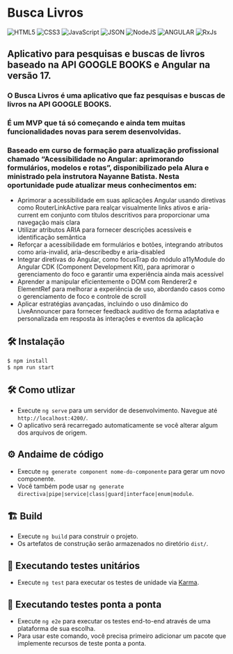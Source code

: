# Busca Livros

![HTML5](https://img.shields.io/badge/HTML5-E34F26?style=for-the-badge&logo=html5&logoColor=white) ![CSS3](https://img.shields.io/badge/CSS3-1572B6?style=for-the-badge&logo=css3&logoColor=white) ![JavaScript](https://img.shields.io/badge/JavaScript-F7DF1E?style=for-the-badge&logo=JavaScript&logoColor=white) ![JSON](https://img.shields.io/badge/JSON-black?style=for-the-badge&logo=JSON%20web%20tokens) ![NodeJS](https://img.shields.io/badge/Node.js-43853D?style=for-the-badge&logo=node.js&logoColor=white) ![ANGULAR](https://img.shields.io/badge/Angular-DD0031?style=for-the-badge&logo=angular&logoColor=white) ![RxJs](https://img.shields.io/badge/RxJs-404D59?style=for-the-badge)

## Aplicativo para pesquisas e buscas de livros baseado na API GOOGLE BOOKS e Angular na versão 17.

### O Busca Livros é uma aplicativo que faz pesquisas e buscas de livros na API GOOGLE BOOKS.

### É um MVP que tá só começando e ainda tem muitas funcionalidades novas para serem desenvolvidas.

### Baseado em curso de formação para atualização profissional chamado “Acessibilidade no Angular: aprimorando formulários, modelos e rotas”, disponibilizado pela Alura e ministrado pela instrutora Nayanne Batista. Nesta oportunidade pude atualizar meus conhecimentos em:

* Aprimorar a acessibilidade em suas aplicações Angular usando diretivas como RouterLinkActive para realçar visualmente links ativos e aria-current em conjunto com títulos descritivos para proporcionar uma navegação mais clara
* Utilizar atributos ARIA para fornecer descrições acessíveis e identificação semântica
* Reforçar a acessibilidade em formulários e botões, integrando atributos como aria-invalid, aria-describedby e aria-disabled
* Integrar diretivas do Angular, como focusTrap do módulo a11yModule do Angular CDK (Component Development Kit), para aprimorar o gerenciamento do foco e garantir uma experiência ainda mais acessível
* Aprender a manipular eficientemente o DOM com Renderer2 e ElementRef para melhorar a experiência de uso, abordando casos como o gerenciamento de foco e controle de scroll
* Aplicar estratégias avançadas, incluindo o uso dinâmico do LiveAnnouncer para fornecer feedback auditivo de forma adaptativa e personalizada em resposta às interações e eventos da aplicação

## 🛠️ Instalação

```bash
$ npm install
$ npm run start
```

## 🛠️ Como utlizar

* Execute `ng serve` para um servidor de desenvolvimento. Navegue até `http://localhost:4200/`.
* O aplicativo será recarregado automaticamente se você alterar algum dos arquivos de origem.

## ⚙️ Andaime de código

* Execute `ng generate component nome-do-componente` para gerar um novo componente.
* Você também pode usar `ng generate directiva|pipe|service|class|guard|interface|enum|module`.

## 🏗️ Build

* Execute `ng build` para construir o projeto.
* Os artefatos de construção serão armazenados no diretório `dist/`.

## 🧪 Executando testes unitários

* Execute `ng test` para executar os testes de unidade via [Karma](https://karma-runner.github.io).

## 🧪 Executando testes ponta a ponta

* Execute `ng e2e` para executar os testes end-to-end através de uma plataforma de sua escolha.
* Para usar este comando, você precisa primeiro adicionar um pacote que implemente recursos de teste ponta a ponta.
